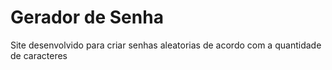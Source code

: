 # Gerador de Senha
 Site desenvolvido para criar senhas aleatorias de acordo com a quantidade de caracteres
